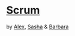 # [Scrum](https://hackmd.io/LDDBKvM5QIq61HcSuxpC7Q)

by [Alex](https://github.com/lopezelpesado), [Sasha](https://github.com/cerealenjoyer) & [Barbara](https://github.com/0bubbles0)
